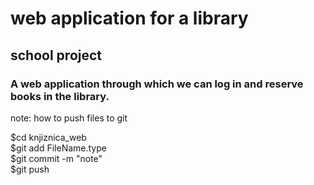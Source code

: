 # web application for a library
## school project
### A web application through which we can log in and reserve books in the library.

note: how to push files to git

$cd knjiznica_web   
$git add FileName.type   
$git commit -m "note"   
$git push   
